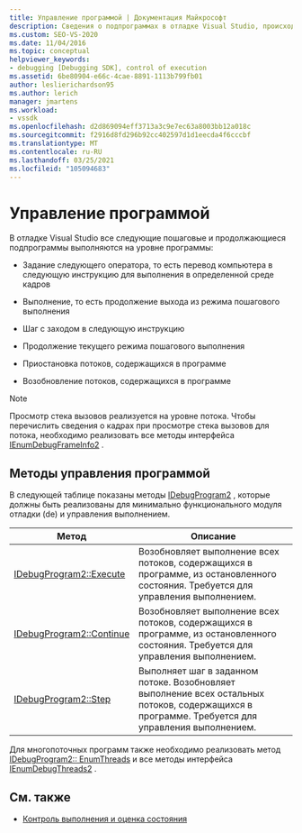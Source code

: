 ```yaml
---
title: Управление программой | Документация Майкрософт
description: Сведения о подпрограммах в отладке Visual Studio, происходящих на уровне программы, таких как выполнение, выполнение шагов, продолжение и приостановка и возобновление потоков.
ms.custom: SEO-VS-2020
ms.date: 11/04/2016
ms.topic: conceptual
helpviewer_keywords:
- debugging [Debugging SDK], control of execution
ms.assetid: 6be80904-e66c-4cae-8891-1113b799fb01
author: leslierichardson95
ms.author: lerich
manager: jmartens
ms.workload:
- vssdk
ms.openlocfilehash: d2d869094eff3713a3c9e7ec63a8003bb12a018c
ms.sourcegitcommit: f2916d8fd296b92cc402597d1d1eecda4f6cccbf
ms.translationtype: MT
ms.contentlocale: ru-RU
ms.lasthandoff: 03/25/2021
ms.locfileid: "105094683"
---
```

# <a name="program-control"></a>Управление программой
В отладке Visual Studio все следующие пошаговые и продолжающиеся подпрограммы выполняются на уровне программы:

- Задание следующего оператора, то есть перевод компьютера в следующую инструкцию для выполнения в определенной среде кадров

- Выполнение, то есть продолжение выхода из режима пошагового выполнения

- Шаг с заходом в следующую инструкцию

- Продолжение текущего режима пошагового выполнения

- Приостановка потоков, содержащихся в программе

- Возобновление потоков, содержащихся в программе

> [!NOTE]
> Просмотр стека вызовов реализуется на уровне потока. Чтобы перечислить сведения о кадрах при просмотре стека вызовов для потока, необходимо реализовать все методы интерфейса [IEnumDebugFrameInfo2](../../extensibility/debugger/reference/ienumdebugframeinfo2.md) .

## <a name="methods-of-program-control"></a>Методы управления программой
 В следующей таблице показаны методы [IDebugProgram2](../../extensibility/debugger/reference/idebugprogram2.md) , которые должны быть реализованы для минимально функционального модуля отладки (de) и управления выполнением.

|Метод|Описание|
|------------|-----------------|
|[IDebugProgram2::Execute](../../extensibility/debugger/reference/idebugprogram2-execute.md)|Возобновляет выполнение всех потоков, содержащихся в программе, из остановленного состояния. Требуется для управления выполнением.|
|[IDebugProgram2::Continue](../../extensibility/debugger/reference/idebugprogram2-continue.md)|Возобновляет выполнение всех потоков, содержащихся в программе, из остановленного состояния. Требуется для управления выполнением.|
|[IDebugProgram2::Step](../../extensibility/debugger/reference/idebugprogram2-step.md)|Выполняет шаг в заданном потоке. Возобновляет выполнение всех остальных потоков, содержащихся в программе. Требуется для управления выполнением.|

 Для многопоточных программ также необходимо реализовать метод [IDebugProgram2:: EnumThreads](../../extensibility/debugger/reference/idebugprogram2-enumthreads.md) и все методы интерфейса [IEnumDebugThreads2](../../extensibility/debugger/reference/ienumdebugthreads2.md) .

## <a name="see-also"></a>См. также
- [Контроль выполнения и оценка состояния](../../extensibility/debugger/execution-control-and-state-evaluation.md)
